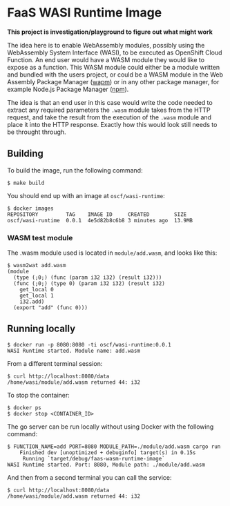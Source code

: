 # FaaS WASI Runtime Image
__This project is investigation/playground to figure out what might work__

The idea here is to enable WebAssembly modules, possibly using the WebAssembly
System Interface (WASI), to be executed as OpenShift Cloud Function. An end
user would have a WASM module they would like to expose as a function. This
WASM module could either be a module written and bundled with the users
project, or could be a WASM module in the Web Assembly Package Manager
([wapm](https://wapm.io)) or in any other package manager, for example Node.js
Package Manager ([npm](https://www.npmjs.com/)).

The idea is that an end user in this case would write the code needed to extract
any required parameters the `.wasm` module takes from the HTTP request, and take
the result from the execution of the `.wasm` module and place it into the HTTP
response. Exactly how this would look still needs to be throught through.


## Building

To build the image, run the following command:
```console
$ make build
```

You should end up with an image at `oscf/wasi-runtime`:
```console
$ docker images
REPOSITORY         TAG    IMAGE ID     CREATED        SIZE
oscf/wasi-runtime  0.0.1  4e5d82b8c6b8 3 minutes ago  13.9MB
```

### WASM test module
The .wasm module used is located in `module/add.wasm`, and looks like this:
```console
$ wasm2wat add.wasm
(module
  (type (;0;) (func (param i32 i32) (result i32)))
  (func (;0;) (type 0) (param i32 i32) (result i32)
    get_local 0
    get_local 1
    i32.add)
  (export "add" (func 0)))
```

## Running locally
```console
$ docker run -p 8080:8080 -ti oscf/wasi-runtime:0.0.1
WASI Runtime started. Module name: add.wasm
```
From a different terminal session:
```console
$ curl http://localhost:8080/data
/home/wasi/module/add.wasm returned 44: i32
```

To stop the container:
```console
$ docker ps
$ docker stop <CONTAINER_ID>
```
The go server can be run locally without using Docker with the following
command:
```console
$ FUNCTION_NAME=add PORT=8080 MODULE_PATH=./module/add.wasm cargo run
    Finished dev [unoptimized + debuginfo] target(s) in 0.15s
     Running `target/debug/faas-wasm-runtime-image`
WASI Runtime started. Port: 8080, Module path: ./module/add.wasm
```
And then from a second terminal you can call the service:
```console
$ curl http://localhost:8080/data
/home/wasi/module/add.wasm returned 44: i32
```
